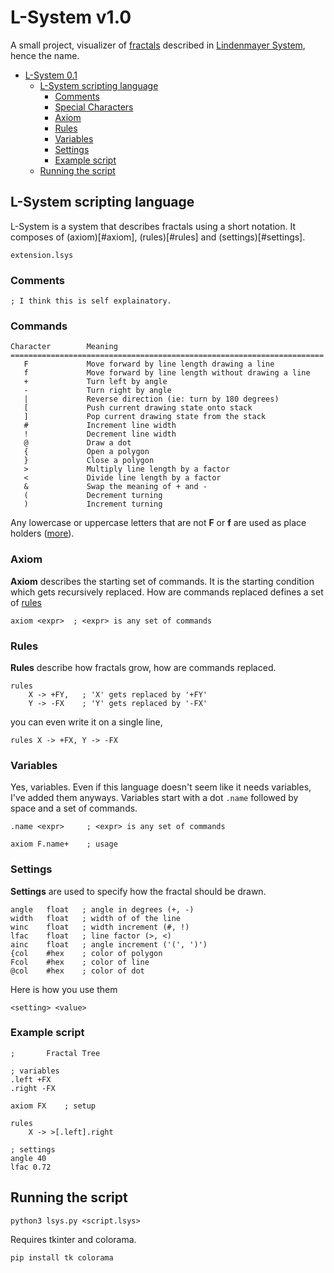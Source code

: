 # L-System v1.0

A small project, visualizer of [fractals](https://en.wikipedia.org/wiki/Fractal) described in [Lindenmayer System](https://en.wikipedia.org/wiki/L-system), hence the name.

- [L-System 0.1](#l-system-01)
  - [L-System scripting language](#l-system-scripting-language)
    - [Comments](#comments)
    - [Special Characters](#commands)
    - [Axiom](#axiom)
    - [Rules](#rules)
    - [Variables](#variables)
    - [Settings](#settings)
    - [Example script](#example-script)
  - [Running the script](#running-the-script)

## L-System scripting language

L-System is a system that describes fractals using a short notation. It composes of (axiom)[#axiom], (rules)[#rules] and (settings)[#settings].

```
extension.lsys
```

### Comments

```
; I think this is self explainatory.
```

### Commands

```
Character        Meaning
======================================================================
   F             Move forward by line length drawing a line
   f             Move forward by line length without drawing a line
   +             Turn left by angle
   -             Turn right by angle
   |             Reverse direction (ie: turn by 180 degrees)
   [             Push current drawing state onto stack
   ]             Pop current drawing state from the stack
   #             Increment line width
   !             Decrement line width
   @             Draw a dot
   {             Open a polygon
   }             Close a polygon
   >             Multiply line length by a factor
   <             Divide line length by a factor
   &             Swap the meaning of + and -
   (             Decrement turning
   )             Increment turning
```

Any lowercase or uppercase letters that are not __F__ or __f__ are used as place holders ([more](#rules)).

### Axiom

__Axiom__ describes the starting set of commands. It is the starting condition which gets recursively replaced. How are commands replaced defines a set of [rules](#rules)

```
axiom <expr>  ; <expr> is any set of commands
```

### Rules

__Rules__ describe how fractals grow, how are commands replaced.

```
rules
    X -> +FY,   ; 'X' gets replaced by '+FY'
    Y -> -FX    ; 'Y' gets replaced by '-FX'
```

you can even write it on a single line,

```
rules X -> +FX, Y -> -FX
```

### Variables

Yes, variables. Even if this language doesn't seem like it needs variables, I've added them anyways.
Variables start with a dot ``.name`` followed by space and a set of commands.

```
.name <expr>     ; <expr> is any set of commands

axiom F.name+    ; usage
```

### Settings

__Settings__ are used to specify how the fractal should be drawn.

```
angle   float   ; angle in degrees (+, -)
width   float   ; width of of the line
winc    float   ; width increment (#, !)
lfac    float   ; line factor (>, <)
ainc    float   ; angle increment ('(', ')')
{col    #hex    ; color of polygon
Fcol    #hex    ; color of line
@col    #hex    ; color of dot
```

Here is how you use them

```
<setting> <value>
```

### Example script

```
;       Fractal Tree

; variables
.left +FX
.right -FX

axiom FX    ; setup

rules
    X -> >[.left].right

; settings
angle 40
lfac 0.72
```

## Running the script

```shell
python3 lsys.py <script.lsys>
```

Requires tkinter and colorama.

```shell
pip install tk colorama
```
